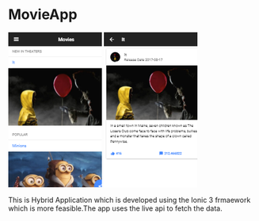 # MovieApp
![alt text](https://github.com/coderninja1/MovieApp/blob/master/image/imag1.png)
![alt text](https://github.com/coderninja1/MovieApp/blob/master/image/image2.png)


This is Hybrid Application which is developed using the Ionic 3 frmaework which is more feasible.The app uses the live api to fetch the data.

